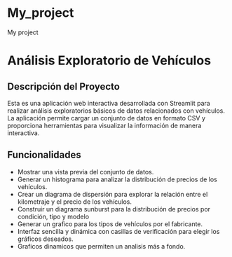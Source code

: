 # My_project
My project

# Análisis Exploratorio de Vehículos

## Descripción del Proyecto
Esta es una aplicación web interactiva desarrollada con Streamlit para realizar análisis exploratorios básicos de datos relacionados con vehículos. La aplicación permite cargar un conjunto de datos en formato CSV y proporciona herramientas para visualizar la información de manera interactiva.

## Funcionalidades
- Mostrar una vista previa del conjunto de datos.
- Generar un histograma para analizar la distribución de precios de los vehículos.
- Crear un diagrama de dispersión para explorar la relación entre el kilometraje y el precio de los vehículos.
- Construir un diagrama sunburst para la distribución de precios por condición, tipo y modelo
- Generar un grafico para los tipos de vehículos por el fabricante.
- Interfaz sencilla y dinámica con casillas de verificación para elegir los gráficos deseados.
- Graficos dinamicos que permiten un analisis más a fondo.

